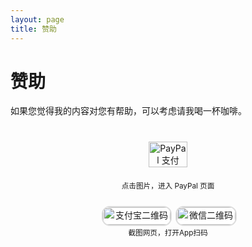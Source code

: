 ```yaml
---
layout: page
title: 赞助
---
```



<h1>赞助</h1>
<p>如果您觉得我的内容对您有帮助，可以考虑请我喝一杯咖啡。</p>

<div class="donation">
  <div class="paypal">
    <a href="https://paypal.me/otfocc" target="_blank">
      <img src="https://www.paypalobjects.com/webstatic/mktg/logo/pp_cc_mark_111x69.jpg" alt="PayPal 支付" />
    </a>
  </div>
  <small>点击图片，进入 PayPal 页面</small>
  <div class="qr-container">
    <div class="qrcode">
      <img src="{{ '/assets/img/alipay-qrcode.png' | relative_url }}" alt="支付宝二维码" />
    </div>
    <div class="qrcode">
      <img src="{{ '/assets/img/wechat-qrcode.png' | relative_url }}" alt="微信二维码" />
    </div>
  </div>
  <small>截图网页，打开App扫码</small>
</div>

<style>
  .donation {
    display: flex;
    flex-direction: column;
    align-items: center;
    margin-top: 20px;
    margin-bottom: 40px; /* 间距调整 */
  }
  .qr-container {
    display: flex;
    justify-content: center;
    margin-top: 20px;
  }
  .qrcode {
    text-align: center;
    margin: 5px;
  }
  .qrcode img {
    width: 100%; 
    border-radius: 13px; /* 圆角边框 */
    border: 2px solid #ddd;
    padding: 0px;
    background-color: #fff;
  }
  .paypal {
    text-align: center;
    padding: 20px;
  }
  .paypal img {
    width: 80%;
  }
</style>